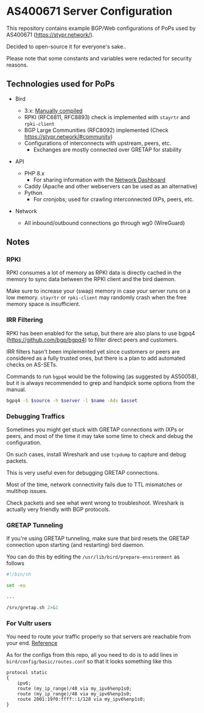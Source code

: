# AS400671 Server Configuration

This repository contains example BGP/Web configurations of PoPs used by AS400671 (https://stypr.network/).

Decided to open-source it for everyone's sake.. 

Please note that some constants and variables were redacted for security reasons.

## Technologies used for PoPs

* Bird
    * 3.x: [Manually compiled](./bird/scripts/upgrade-latest.sh)
    * RPKI (RFC6811, RFC8893) check is implemented with `stayrtr` and `rpki-client`
    * BGP Large Communities (RFC8092) implemented (Check https://stypr.network/#community)
    * Configurations of interconnects with upstream, peers, etc.
        * Exchanges are mostly connected over GRETAP for stability

* API
    * PHP 8.x
        * For sharing information with the [Network Dashboard](https://stypr.network/)
    * Caddy (Apache and other webservers can be used as an alternative)
    * Python
        * For cronjobs; used for crawling interconnected IXPs, peers, etc.

* Network
    * All inbound/outbound connections go through wg0 (WireGuard)


## Notes

### RPKI

RPKI consumes a lot of memory as RPKI data is directly cached in the memory to sync data between the RPKI client and the bird daemon.

Make sure to increase your (swap) memory in case your server runs on a low memory. `stayrtr` or `rpki-client` may randomly crash when the free memory space is insufficient.


### IRR Filtering

RPKI has been enabled for the setup, but there are also plans to use bgpq4 (https://github.com/bgp/bgpq4) to filter direct peers and customers. 

IRR filters hasn't been implemented yet since customers or peers are considered as a fully trusted ones, but there is a plan to add automated checks on AS-SETs.

Commands to run `bgpq4` would be the following (as suggested by AS50058), but it is always recommended to grep and handpick some options from the manual.

```sh
bgpq4 -S $source -h $server -l $name -A4s $asset
```

### Debugging Traffics

Sometimes you might get stuck with GRETAP connections with IXPs or peers, and most of the time it may take some time to check and debug the configuration. 

On such cases, install Wireshark and use `tcpdump` to capture and debug packets.

This is very useful even for debugging GRETAP connections. 

Most of the time, network connectivity fails due to TTL mismatches or multihop issues. 

Check packets and see what went wrong to troubleshoot. Wireshark is actually very friendly with BGP protocols.

### GRETAP Tunneling

If you're using GRETAP tunneling, make sure that bird resets the GRETAP connection upon starting (and restarting) bird daemon.

You can do this by editing the `/usr/lib/bird/prepare-environment` as follows

```sh
#!/bin/sh

set -eu

...

/srv/gretap.sh 2>&1
```

### For Vultr users

You need to route your traffic properly so that servers are reachable from your end.  [Reference](https://skym.fi/blog/2020/07/vultr-trouble/)

As for the configs from this repo, all you need to do is to add lines in `bird/config/basic/routes.conf` so that it looks something like this

```
protocol static
{
    ipv6;
    route (my_ip_range)/48 via my_ipv6%enp1s0;
    route (my_ip_range)/48 via my_ipv6%enp1s0;
    route 2001:19f0:ffff::1/128 via my_ipv6%enp1s0;
}
```
